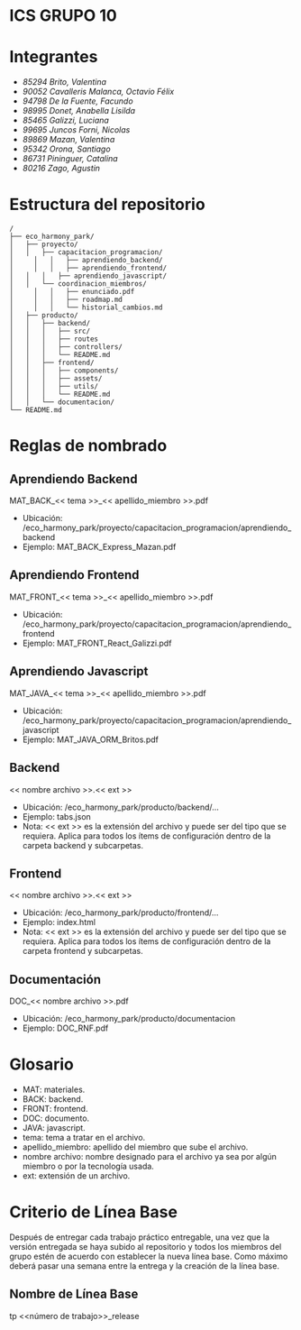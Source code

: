 # ICS GRUPO 10
# Integrantes

-   _85294 Brito, Valentina_
-   _90052 Cavalleris Malanca, Octavio Félix_
-   _94798 De la Fuente, Facundo_
-   _98995 Donet, Anabella Lisilda_
-   _85465 Galizzi, Luciana_
-   _99695 Juncos Forni, Nicolas_
-   _89869 Mazan, Valentina_
-   _95342 Orona, Santiago_
-   _86731 Pininguer, Catalina_
-   _80216 Zago, Agustin_


# Estructura del repositorio

```
/
├── eco_harmony_park/
│   ├── proyecto/
│   │   ├── capacitacion_programacion/
│	  │   │   ├── aprendiendo_backend/
│	  │   │   ├── aprendiendo_frontend/
│  	│   │   ├── aprendiendo_javascript/
│   │   └── coordinacion_miembros/
│	  │   │   ├── enunciado.pdf
│	  │   │   ├── roadmap.md
│	  │   │   └── historial_cambios.md
│   ├── producto/
│   │   ├── backend/
│   │   │   ├── src/
│   │   │   ├── routes
│   │   │   ├── controllers/
│   │   │   └── README.md
│   │   ├── frontend/
│   │   │   ├── components/
│   │   │   ├── assets/
│   │   │   ├── utils/
│   │   │   └── README.md
│   │   └── documentacion/
└── README.md
```

# Reglas de nombrado

## Aprendiendo Backend

MAT_BACK_<< tema >>_<< apellido_miembro >>.pdf

-   Ubicación: /eco_harmony_park/proyecto/capacitacion_programacion/aprendiendo_backend
-   Ejemplo: MAT_BACK_Express_Mazan.pdf

## Aprendiendo Frontend

MAT_FRONT_<< tema >>_<< apellido_miembro >>.pdf

-   Ubicación: /eco_harmony_park/proyecto/capacitacion_programacion/aprendiendo_frontend
-   Ejemplo: MAT_FRONT_React_Galizzi.pdf

## Aprendiendo Javascript

MAT_JAVA_<< tema >>_<< apellido_miembro >>.pdf

-   Ubicación: /eco_harmony_park/proyecto/capacitacion_programacion/aprendiendo_javascript
-   Ejemplo: MAT_JAVA_ORM_Britos.pdf

## Backend

<< nombre archivo >>.<< ext >>

-   Ubicación: /eco_harmony_park/producto/backend/…
-   Ejemplo: tabs.json
-   Nota: << ext >> es la extensión del archivo y puede ser del tipo que se requiera. Aplica para todos los ítems de configuración dentro de la carpeta backend y subcarpetas.

## Frontend

<< nombre archivo >>.<< ext >>

-   Ubicación: /eco_harmony_park/producto/frontend/…
-   Ejemplo: index.html
-   Nota: << ext >> es la extensión del archivo y puede ser del tipo que se requiera. Aplica para todos los ítems de configuración dentro de la carpeta frontend y subcarpetas.

## Documentación

DOC_<< nombre archivo >>.pdf

-   Ubicación: /eco_harmony_park/producto/documentacion
-   Ejemplo: DOC_RNF.pdf

# Glosario

-   MAT: materiales.
-   BACK: backend.
-   FRONT: frontend.
-   DOC: documento.
-   JAVA: javascript.
-   tema: tema a tratar en el archivo.
-   apellido_miembro: apellido del miembro que sube el archivo.
-   nombre archivo: nombre designado para el archivo ya sea por algún miembro o por la tecnología usada.
-   ext: extensión de un archivo.

# Criterio de Línea Base

Después de entregar cada trabajo práctico entregable, una vez que la versión entregada se haya subido al repositorio y todos los miembros del grupo estén de acuerdo con establecer la nueva línea base. Como máximo deberá pasar una semana entre la entrega y la creación de la línea base.

## Nombre de Línea Base

tp <<número de trabajo>>_release
